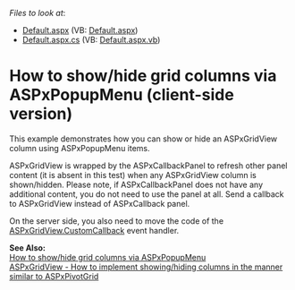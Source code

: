 <!-- default file list -->
*Files to look at*:

* [Default.aspx](./CS/WebSite/Default.aspx) (VB: [Default.aspx](./VB/WebSite/Default.aspx))
* [Default.aspx.cs](./CS/WebSite/Default.aspx.cs) (VB: [Default.aspx.vb](./VB/WebSite/Default.aspx.vb))
<!-- default file list end -->
# How to show/hide grid columns via ASPxPopupMenu (client-side version)


<p>This example demonstrates how you can show or hide an ASPxGridView column using ASPxPopupMenu items. </p><p>ASPxGridView is wrapped by the ASPxCallbackPanel to refresh other panel content (it is absent in this test) when any ASPxGridView column is shown/hidden. Please note, if ASPxCallbackPanel does not have any additional content, you do not need to use the panel at all. Send a callback to ASPxGridView instead of ASPxCallback panel. </p><p>On the server side, you also need to move the code of the <a href="http://documentation.devexpress.com/#AspNet/DevExpressWebASPxGridViewASPxGridView_CustomCallbacktopic"><u>ASPxGridView.CustomCallback</u></a> event handler.</p><p><strong>See Also:</strong><br />
<a href="https://www.devexpress.com/Support/Center/p/E1461">How to show/hide grid columns via ASPxPopupMenu</a><br />
<a href="https://www.devexpress.com/Support/Center/p/E3812">ASPxGridView - How to implement showing/hiding columns in the manner similar to ASPxPivotGrid</a></p>

<br/>


